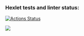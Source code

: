 ### Hexlet tests and linter status:
[![Actions Status](https://github.com/AntonChurakov/python-project-49/workflows/hexlet-check/badge.svg)](https://github.com/AntonChurakov/python-project-49/actions)

<a href="https://codeclimate.com/github/AntonChurakov/python-project-49/maintainability"><img src="https://api.codeclimate.com/v1/badges/d7814179c1950a61f6ea/maintainability" /></a>